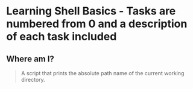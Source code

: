 # Learning Shell Basics - **Tasks are numbered from 0 and a description of each task included** #

## Where am I? ##
> A script that prints the absolute path name of the current working directory.
